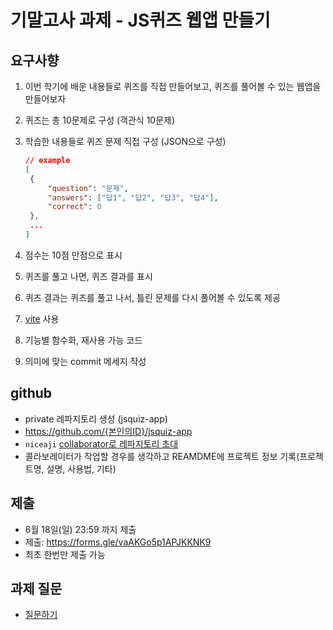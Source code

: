 # 기말고사 과제 - JS퀴즈 웹앱 만들기

## 요구사향

1. 이번 학기에 배운 내용들로 퀴즈를 직접 만들어보고, 퀴즈를 풀어볼 수 있는 웹앱을 만들어보자
1. 퀴즈는 총 10문제로 구성 (객관식 10문제)
1. 학습한 내용들로 퀴즈 문제 직접 구성 (JSON으로 구성)

   ```json
   // example
   [
   	{
   		"question": "문제",
   		"answers": ["답1", "답2", "답3", "답4"],
   		"correct": 0
   	},
   	...
   ]
   ```

1. 점수는 10점 만점으로 표시
1. 퀴즈를 풀고 나면, 퀴즈 결과를 표시
1. 퀴즈 결과는 퀴즈를 풀고 나서, 틀린 문제를 다시 풀어볼 수 있도록 제공
1. [vite](https://ko.vitejs.dev/) 사용
1. 기능별 함수화, 재사용 가능 코드
1. 의미에 맞는 commit 메세지 작성

## github

- private 레파지토리 생성 (jsquiz-app)
- https://github.com/{본인의ID}/jsquiz-app
- `niceaji` [collaborator로 레파지토리 초대](https://hengbokhan.tistory.com/140)
- 콜라보레이터가 작업할 경우를 생각하고 REAMDME에 프로젝트 정보 기록(프로젝트명, 설명, 사용법, 기타)

## 제출

- 6월 18일(일) 23:59 까지 제출
- 제출: https://forms.gle/vaAKGo5p1APJKKNK9
- 최초 한번만 제출 가능

## 과제 질문

- [질문하기](https://github.com/advanced-webapps-class/classroom/issues)
